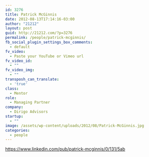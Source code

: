 ```yaml
---
id: 3276
title: Patrick McGinnis
date: 2012-08-13T17:14:16-03:00
author: "21212"
layout: post
guid: http://21212.com/?p=3276
permalink: /people/patrick-mcginnis/
fb_social_plugin_settings_box_comments:
  - default
fv_video:
  - Paste your YouTube or Vimeo url
fv_video_id:
  - ""
fv_video_img:
  - ""
transposh_can_translate:
  - 'true'
class:
  - Mentor
role:
  - Managing Partner
company:
  - Dirigo Advisors
startup:
  - ""
image: /assets/wp-content/uploads/2012/08/Patrick-McGinnis.jpg
categories:
  - people
---
```

https://www.linkedin.com/pub/patrick-mcginnis/0/131/5ab
